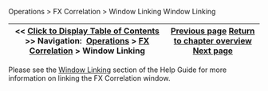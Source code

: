 ﻿
Operations \> FX Correlation \> Window Linking
Window Linking

| \<\< [Click to Display Table of Contents](window-linking-fx-correlation.md) \>\> **Navigation:**     [Operations](operations-1.md) \> [FX Correlation](fx-correlation-1.md) \> Window Linking | [Previous page](fx-correlation-properties-1.md) [Return to chapter overview](fx-correlation-1.md) [Next page](historical_data_manager-1.md) |
| --- | --- |

Please see the [Window Linking](linking_windows-1.md) section of the Help Guide for more information on linking the FX Correlation window.
